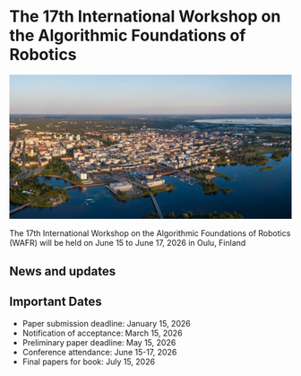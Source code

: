 <!-- ---
title: Home
--- -->

# The 17th International Workshop on the Algorithmic Foundations of Robotics

<p align="center">
<img src="figures/oulu.jpg" alt="drawing" width="700px"/>
</p>

The 17th International Workshop on the Algorithmic Foundations of Robotics (WAFR) will be held on June 15 to June 17, 2026 in Oulu, Finland

## News and updates

## Important Dates

- Paper submission deadline: January 15, 2026
- Notification of acceptance: March 15, 2026
- Preliminary paper deadline: May 15, 2026
- Conference attendance: June 15-17, 2026
- Final papers for book: July 15, 2026
